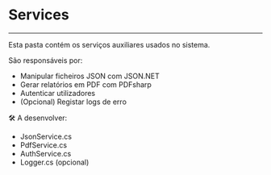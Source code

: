 # Services
---
Esta pasta contém os serviços auxiliares usados no sistema.

São responsáveis por:
- Manipular ficheiros JSON com JSON.NET
- Gerar relatórios em PDF com PDFsharp
- Autenticar utilizadores
- (Opcional) Registar logs de erro

🛠️ A desenvolver:
- JsonService.cs
- PdfService.cs
- AuthService.cs
- Logger.cs (opcional)
